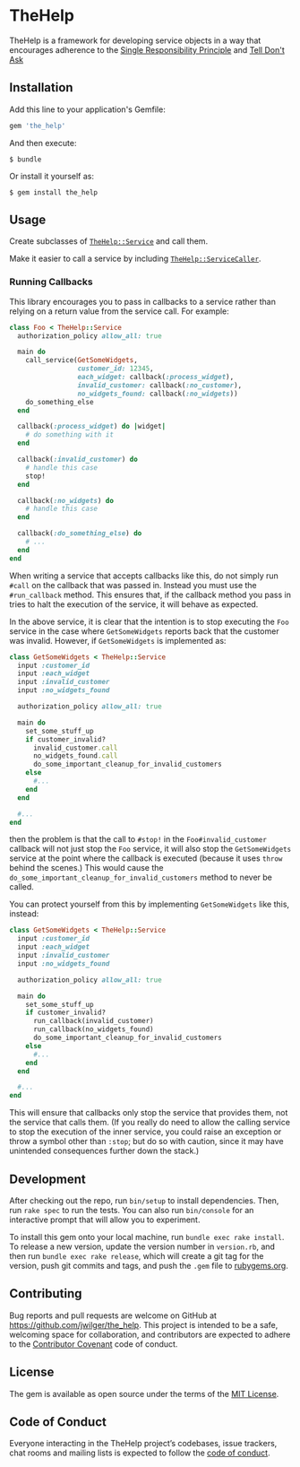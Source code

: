 # TheHelp

TheHelp is a framework for developing service objects in a way that encourages
adherence to the [Single Responsibility Principle][SRP] and [Tell Don't
Ask][TDA]

## Installation

Add this line to your application's Gemfile:

```ruby
gem 'the_help'
```

And then execute:

    $ bundle

Or install it yourself as:

    $ gem install the_help

## Usage

Create subclasses of [`TheHelp::Service`](lib/the_help/service.rb) and call
them.

Make it easier to call a service by including
[`TheHelp::ServiceCaller`](lib/the_help/service_caller.rb).

### Running Callbacks

This library encourages you to pass in callbacks to a service rather than
relying on a return value from the service call. For example:

```ruby
class Foo < TheHelp::Service
  authorization_policy allow_all: true

  main do
    call_service(GetSomeWidgets,
                 customer_id: 12345,
                 each_widget: callback(:process_widget),
                 invalid_customer: callback(:no_customer),
                 no_widgets_found: callback(:no_widgets))
    do_something_else
  end

  callback(:process_widget) do |widget|
    # do something with it
  end

  callback(:invalid_customer) do
    # handle this case
    stop!
  end

  callback(:no_widgets) do
    # handle this case
  end

  callback(:do_something_else) do
    # ...
  end
end
```

When writing a service that accepts callbacks like this, do not simply run
`#call` on the callback that was passed in. Instead you must use the
`#run_callback` method. This ensures that, if the callback method you pass in
tries to halt the execution of the service, it will behave as expected.

In the above service, it is clear that the intention is to stop executing the
`Foo` service in the case where `GetSomeWidgets` reports back that the customer
was invalid. However, if `GetSomeWidgets` is implemented as:

```ruby
class GetSomeWidgets < TheHelp::Service
  input :customer_id
  input :each_widget
  input :invalid_customer
  input :no_widgets_found

  authorization_policy allow_all: true

  main do
    set_some_stuff_up
    if customer_invalid?
      invalid_customer.call
      no_widgets_found.call
      do_some_important_cleanup_for_invalid_customers
    else
      #...
    end
  end

  #...
end
```

then the problem is that the call to `#stop!` in the `Foo#invalid_customer`
callback will not just stop the `Foo` service, it will also stop the
`GetSomeWidgets` service at the point where the callback is executed (because it
uses `throw` behind the scenes.) This would cause the
`do_some_important_cleanup_for_invalid_customers` method to never be called.

You can protect yourself from this by implementing `GetSomeWidgets` like this,
instead:

```ruby
class GetSomeWidgets < TheHelp::Service
  input :customer_id
  input :each_widget
  input :invalid_customer
  input :no_widgets_found

  authorization_policy allow_all: true

  main do
    set_some_stuff_up
    if customer_invalid?
      run_callback(invalid_customer)
      run_callback(no_widgets_found)
      do_some_important_cleanup_for_invalid_customers
    else
      #...
    end
  end

  #...
end
```

This will ensure that callbacks only stop the service that provides them, not
the service that calls them. (If you really do need to allow the calling service
to stop the execution of the inner service, you could raise an exception or
throw a symbol other than `:stop`; but do so with caution, since it may have
unintended consequences further down the stack.)

## Development

After checking out the repo, run `bin/setup` to install dependencies. Then, run
`rake spec` to run the tests. You can also run `bin/console` for an interactive
prompt that will allow you to experiment.

To install this gem onto your local machine, run `bundle exec rake install`. To
release a new version, update the version number in `version.rb`, and then run
`bundle exec rake release`, which will create a git tag for the version, push
git commits and tags, and push the `.gem` file to
[rubygems.org](https://rubygems.org).

## Contributing

Bug reports and pull requests are welcome on GitHub at
https://github.com/jwilger/the_help. This project is intended to be a safe,
welcoming space for collaboration, and contributors are expected to adhere to
the [Contributor Covenant](http://contributor-covenant.org) code of conduct.

## License

The gem is available as open source under the terms of the [MIT
License](https://opensource.org/licenses/MIT).

## Code of Conduct

Everyone interacting in the TheHelp project’s codebases, issue trackers, chat
rooms and mailing lists is expected to follow the [code of
conduct](https://github.com/jwilger/the_help/blob/master/CODE_OF_CONDUCT.md).

[SRP]: https://en.wikipedia.org/wiki/Single_responsibility_principle
[TDA]: https://martinfowler.com/bliki/TellDontAsk.html
